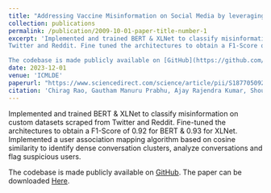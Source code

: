 ```yaml
---
title: "Addressing Vaccine Misinformation on Social Media by leveraging Transformers and User Association Dynamics"
collection: publications
permalink: /publication/2009-10-01-paper-title-number-1
excerpt: 'Implemented and trained BERT & XLNet to classify misinformation on custom datasets scraped from
Twitter and Reddit. Fine tuned the architectures to obtain a F1-Score of 0.92 for BERT & 0.93 for XLNet. Implemented a user association mapping algorithm based on cosine similarity to identify dense conversation clusters, analyze conversations and flag suspicious users. 

The codebase is made publicly available on [GitHub](https://github.com/ajaystar8/Vaccine_Misinformation_Project). The paper can be downloaded [Here](https://www.sciencedirect.com/science/article/pii/S1877050924008470).'
date: 2023-12-01
venue: 'ICMLDE'
paperurl: "https://www.sciencedirect.com/science/article/pii/S1877050924008470"
citation: 'Chirag Rao, Gautham Manuru Prabhu, Ajay Rajendra Kumar, Shourya Gupta and Nisha P. Shetty'
---
```


Implemented and trained BERT & XLNet to classify misinformation on custom datasets scraped from
Twitter and Reddit. Fine-tuned the architectures to obtain a F1-Score of 0.92 for BERT & 0.93 for XLNet. Implemented a user association mapping algorithm based on cosine similarity to identify dense conversation clusters, analyze conversations and flag suspicious users. 

The codebase is made publicly available on [GitHub](https://github.com/ajaystar8/Vaccine_Misinformation_Project). The paper can be downloaded [Here](https://www.sciencedirect.com/science/article/pii/S1877050924008470).

